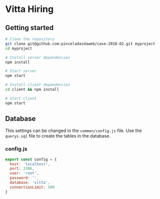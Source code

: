 Vitta Hiring
==================================

## Getting started

```sh
# Clone the repository
git clone git@github.com:pinceladasdaweb/case-2018-02.git myproject
cd myproject

# Install server dependencies
npm install

# Start server
npm start

# Install client dependencies
cd client && npm install

# Start client
npm start
```

## Database

This settings can be changed in the `common/config.js` file. Use the `querys.sql` file to create the tables in the database.

### config.js
```js
export const config = {
  host: 'localhost',
  port: 3306,
  user: 'root',
  password: '',
  database: 'vitta',
  connectionLimit: 100
}
```